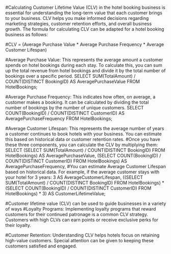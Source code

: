 #Calculating Customer Lifetime Value (CLV) in the hotel booking business is essential for understanding the long-term value that each customer brings to your business. CLV helps you make informed decisions regarding marketing strategies, customer retention efforts, and overall business growth. The formula for calculating CLV can be adapted for a hotel booking business as follows:

#CLV = (Average Purchase Value * Average Purchase Frequency * Average Customer Lifespan)

#Average Purchase Value: This represents the average amount a customer spends on hotel bookings during each stay. To calculate this, you can sum up the total revenue from hotel bookings and divide it by the total number of bookings over a specific period.
SELECT SUM(TotalAmount) / COUNT(DISTINCT BookingID) AS AveragePurchaseValue
FROM HotelBookings;

#Average Purchase Frequency: This indicates how often, on average, a customer makes a booking. It can be calculated by dividing the total number of bookings by the number of unique customers.
SELECT COUNT(BookingID) / COUNT(DISTINCT CustomerID) AS AveragePurchaseFrequency
FROM HotelBookings;

#Average Customer Lifespan: This represents the average number of years a customer continues to book hotels with your business. You can estimate this based on historical data or customer retention rates.
#Once you have these three components, you can calculate the CLV by multiplying them:
SELECT
   (SELECT SUM(TotalAmount) / COUNT(DISTINCT BookingID) FROM HotelBookings) AS AveragePurchaseValue,
   (SELECT COUNT(BookingID) / COUNT(DISTINCT CustomerID) FROM HotelBookings) AS AveragePurchaseFrequency,
   #You can estimate Average Customer Lifespan based on historical data. For example, if the average customer stays with your hotel for 3 years:
   3 AS AverageCustomerLifespan,
   ((SELECT SUM(TotalAmount) / COUNT(DISTINCT BookingID) FROM HotelBookings) *
   (SELECT COUNT(BookingID) / COUNT(DISTINCT CustomerID) FROM HotelBookings) *
   3) AS CustomerLifetimeValue;


#Customer lifetime value (CLV) can be used to guide businesses in a variety of ways
#Loyalty Programs: Implementing loyalty programs that reward customers for their continued patronage is a common CLV strategy. Customers with high CLVs can earn points or receive exclusive perks for their loyalty.

#Customer Retention: Understanding CLV helps hotels focus on retaining high-value customers. Special attention can be given to keeping these customers satisfied and engaged.